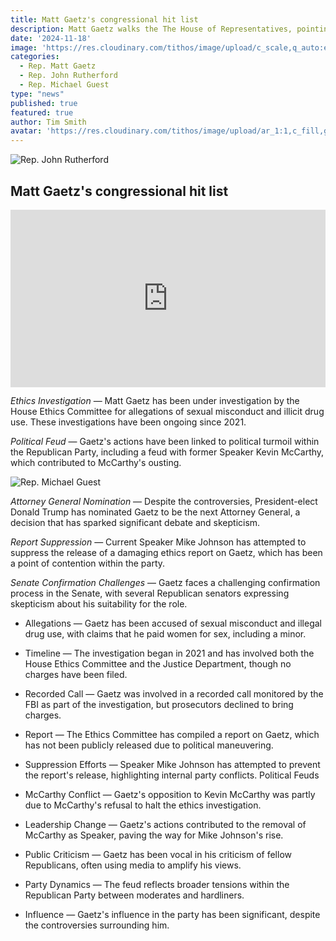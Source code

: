 ```yaml
---
title: Matt Gaetz's congressional hit list
description: Matt Gaetz walks the The House of Representatives, pointing out corrupt Representatives.  Most are Rrepublican...
date: '2024-11-18'
image: 'https://res.cloudinary.com/tithos/image/upload/c_scale,q_auto:eco,w_1200/v1731982763/Screenshot_2024-11-18_at_6.04.47_PM_dtetud.webp'
categories:
  - Rep. Matt Gaetz
  - Rep. John Rutherford
  - Rep. Michael Guest
type: "news"
published: true
featured: true
author: Tim Smith
avatar: 'https://res.cloudinary.com/tithos/image/upload/ar_1:1,c_fill,g_auto,q_auto:eco,r_max,w_100/v1703907649/me_f8wxaa.avif'
---
```


<script>
  import { ExternalLink, Image } from '../lib';
</script>

<Image
  src='https://res.cloudinary.com/tithos/image/upload/c_scale,q_auto:eco,w_1200/v1731982763/Screenshot_2024-11-18_at_6.04.47_PM_dtetud.webp'
  alt='Rep. John Rutherford'
/>

## Matt Gaetz's congressional hit list

<iframe width="100%" style="aspect-ratio: 16 / 9" src="https://www.youtube.com/embed/4aNmYCJGvw4?si=fbShNfKuTyNNsCsp" title="YouTube video player" frameborder="0" allow="accelerometer; autoplay; clipboard-write; encrypted-media; gyroscope; picture-in-picture; web-share" referrerpolicy="strict-origin-when-cross-origin" allowfullscreen></iframe>

*Ethics Investigation* — Matt Gaetz has been under investigation by the House Ethics Committee for allegations of sexual misconduct and illicit drug use. These investigations have been ongoing since 2021.

*Political Feud* — Gaetz's actions have been linked to political turmoil within the Republican Party, including a feud with former Speaker Kevin McCarthy, which contributed to McCarthy's ousting.

<Image
  src='https://res.cloudinary.com/tithos/image/upload/c_scale,q_auto:eco,w_1200/v1731982762/Screenshot_2024-11-18_at_6.12.13_PM_qy4n3w.webp'
  alt='Rep. Michael Guest'
/>

*Attorney General Nomination* — Despite the controversies, President-elect Donald Trump has nominated Gaetz to be the next Attorney General, a decision that has sparked significant debate and skepticism.

*Report Suppression* — Current Speaker Mike Johnson has attempted to suppress the release of a damaging ethics report on Gaetz, which has been a point of contention within the party.

*Senate Confirmation Challenges* — Gaetz faces a challenging confirmation process in the Senate, with several Republican senators expressing skepticism about his suitability for the role.

- Allegations — Gaetz has been accused of sexual misconduct and illegal drug use, with claims that he paid women for sex, including a minor.
- Timeline — The investigation began in 2021 and has involved both the House Ethics Committee and the Justice Department, though no charges have been filed.
- Recorded Call — Gaetz was involved in a recorded call monitored by the FBI as part of the investigation, but prosecutors declined to bring charges.
- Report — The Ethics Committee has compiled a report on Gaetz, which has not been publicly released due to political maneuvering.
- Suppression Efforts — Speaker Mike Johnson has attempted to prevent the report's release, highlighting internal party conflicts.
Political Feuds

- McCarthy Conflict — Gaetz's opposition to Kevin McCarthy was partly due to McCarthy's refusal to halt the ethics investigation.
- Leadership Change — Gaetz's actions contributed to the removal of McCarthy as Speaker, paving the way for Mike Johnson's rise.
- Public Criticism — Gaetz has been vocal in his criticism of fellow Republicans, often using media to amplify his views.
- Party Dynamics — The feud reflects broader tensions within the Republican Party between moderates and hardliners.
- Influence — Gaetz's influence in the party has been significant, despite the controversies surrounding him.
